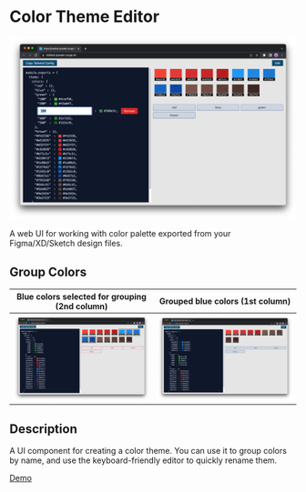# Color Theme Editor

![renaming green colors](/images/screenshot-renaming.png)

A web UI for working with color palette exported from your Figma/XD/Sketch design files.

## Group Colors

<!-- prettier-ignore -->
| Blue colors selected for grouping (2nd column) | Grouped blue colors (1st column) |
| :---: | :---:|
![select all blue colors](/images/screenshot-grouping-0.png) | ![grouped blue colors](/images/screenshot-grouping-1.png)

## Description

A UI component for creating a color theme. You can use it to group colors by name, and use the keyboard-friendly editor to quickly rename them.

[Demo](https://melted-powder.surge.sh/)
